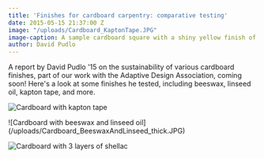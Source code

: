 ```yaml
---
title: 'Finishes for cardboard carpentry: comparative testing'
date: 2015-05-15 21:37:00 Z
image: "/uploads/Cardboard_KaptonTape.JPG"
image-caption: A sample cardboard square with a shiny yellow finish of Kapton tape.
author: David Pudlo
---
```


A report by David Pudlo '15 on the sustainability of various cardboard finishes, part of our work with the Adaptive Design Association, coming soon! Here's a look at some finishes he tested, including beeswax, linseed oil, kapton tape, and more.

![Cardboard with kapton tape](/uploads/Cardboard_KaptonTape-cad49a.JPG)

![Cardboard with beeswax and linseed oil]
(/uploads/Cardboard_BeeswaxAndLinseed_thick.JPG)

![Cardboard with 3 layers of shellac](/uploads/Cardboard_3Shellac.JPG)




